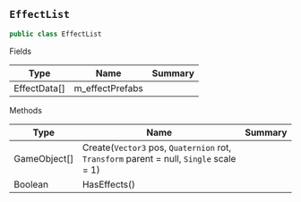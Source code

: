 ## `EffectList`

```csharp
public class EffectList

```

Fields

| Type | Name | Summary | 
| --- | --- | --- | 
| EffectData[] | m_effectPrefabs |  | 


Methods

| Type | Name | Summary | 
| --- | --- | --- | 
| GameObject[] | Create(`Vector3` pos, `Quaternion` rot, `Transform` parent = null, `Single` scale = 1) |  | 
| Boolean | HasEffects() |  | 



